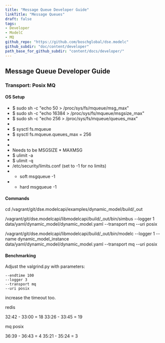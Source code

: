 ```yaml
---
title: "Message Queue Developer Guide"
linkTitle: "Message Queues"
draft: false
tags:
- Developer
- ModelC
- MQ
github_repo: "https://github.com/boschglobal/dse.modelc"
github_subdir: "doc/content/developer"
path_base_for_github_subdir: "content/docs/developer/"
---
```


## Message Queue Developer Guide

### Transport: Posix MQ

#### OS Setup

 * $ sudo sh -c "echo 50 > /proc/sys/fs/mqueue/msg_max"
 * $ sudo sh -c "echo 16384 > /proc/sys/fs/mqueue/msgsize_max"
 * $ sudo sh -c "echo 256 > /proc/sys/fs/mqueue/queues_max"
 *
 * $ sysctl fs.mqueue
 * $ sysctl fs.mqueue.queues_max = 256
 *
 *
 * Needs to be MSGSIZE * MAXMSG
 * $ ulimit -a
 * $ ulimit -q
 * /etc/security/limits.conf (set to -1 for no limits)
 *    * soft msgqueue -1
 *    * hard msgqueue -1


#### Commands

cd /vagrant/git/dse.modelcapi/examples/dynamic_model/build/_out

/vagrant/git/dse.modelcapi/libmodelcapi/build/_out/bin/simbus --logger 1 data/yaml/dynamic_model/dynamic_model.yaml --transport mq --uri posix

/vagrant/git/dse.modelcapi/libmodelcapi/build/_out/bin/modelc --logger 1 --name dynamic_model_instance data/yaml/dynamic_model/dynamic_model.yaml --transport mq --uri posix



#### Benchmarking

Adjust the valgrind.py with parameters:

    --endtime 100
    --logger 3
    --transport mq
    --uri posix

increase the timeout too.


redis

32:42 - 33:00 = 18
33:26 - 33:45 = 19

mq posix

36:39 - 36:43 = 4
35:21 - 35:24 = 3

